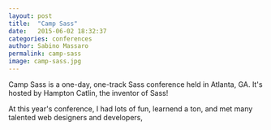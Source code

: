 ```yaml
---
layout: post
title:  "Camp Sass"
date:   2015-06-02 18:32:37
categories: conferences
author: Sabino Massaro
permalink: camp-sass
image: camp-sass.jpg
---
```


Camp Sass is a one-day, one-track Sass conference held in Atlanta, GA. It's hosted by Hampton Catlin, the inventor of Sass!

At this year's conference, I had lots of fun, learnend a ton, and met many talented web designers and developers,